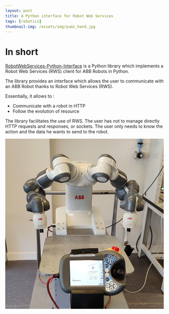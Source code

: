 ```yaml
---
layout: post
title: A Python interface for Robot Web Services
tags: [robotics]
thumbnail-img: /assets/img/yumi_hand.jpg
---
```


# In short

[RobotWebServices-Python-Interface](https://github.com/charlypg/RobotWebServices-Python-Interface) is a Python library which implements a Robot Web Services (RWS) client for ABB Robots in Python. 

The library provides an interface which allows the user to communicate with an ABB Robot thanks to Robot Web Services (RWS). 

Essentially, it allows to : 

- Communicate with a robot in HTTP 
- Follow the evolution of resource

The library facilitates the use of RWS. The user has not to manage directly HTTP requests and responses, or sockets. The user only needs to know the action and the data he wants to send to the robot. 

![robot](/assets/img/yumi_face.jpg)
